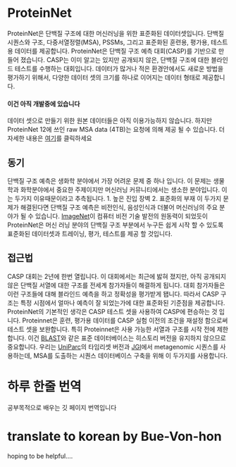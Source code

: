 # ProteinNet

ProteinNet은 단백질 구조에 대한 머신러닝을 위한 표준화된 데이터셋입니다.
단백질 시퀀스와 구조, 다중서열정렬(MSA), PSSMs, 그리고 표준화된 훈련용, 평가용, 테스트용 데이터를 제공합니다.
ProteinNet은 단백질 구조 예측 대회(CASP)를 기반으로 만들어 졌습니다.
CASP는 이미 알고는 있지만 공개되지 않은, 단백질 구조에 대한 블라인드 테스트를 수행하는 대회입니다.
데이터가 많거나 적은 환경안에서도 새로운 방법을 평가하기 위해서, 다양한 데이터 셋의 크기를 하나로 이어지는 데이터 형태로 제공합니다.

#### 이건 아직 개발중에 있습니다

데이터 셋으로 만들기 위한 원본 데이터들은 아직 이용가능하지 않습니다. 하지만 ProteinNet 12에 쓰인 raw MSA data (4TB)는 요청에 의해 제공 될 수 있습니다.
더 자세한 내용은 [여기](https://github.com/aqlaboratory/proteinnet/blob/master/docs/raw_data.md)를 클릭하세요

## 동기

단백질 구조 예측은 생화학 분야에서 가장 어려운 문제 중 하나 입니다. 이 문제는 생물학과 화학분야에서 중요한 주제이지만 머신러닝 커뮤니티에서는 생소한 분야입니다.
이는 두가지 이유때문이라고 추측됩니다. 1. 높은 진입 장벽 2. 표준화의 부재 이 두가지 문제가 해결된다면 단백질 구조 예측은 비전인식, 음성인식과 더불어 머신러닝의 주요 분야가 될 수 있습니다.
[ImageNet](http://www.image-net.org)이 컴퓨터 비전 기술 발전의 원동력이 되었듯이 ProteinNet은 머신 러닝 분야의 단백질 구조 부분에서 누구든 쉽게 시작 할 수 있도록 표준화된 데이터셋과 트레이닝, 평가, 테스트를 제공 할 것입니다.


## 접근법

CASP 대회는 2년에 한번 열립니다. 이 대회에서는 최근에 밣혀 졌지만, 아직 공개되지 않은 단백질 서열에 대한 구조를 전세계 참가자들이 해결하게 됩니다.
대회 참가자들은 이런 구조들에 대해 블라인드 예측을 하고 정확성을 평가받게 됍니다. 따라서 CASP 구조는 특정 시점에서 얼마나 예측이 잘 되었는가에 대한 표준화된 기준점을 제공합니다. ProteinNet의 기본적인 생각은 CASP 테스트 셋을 사용하여 CASP에 편승하는 것 입니다. Proteinnet은 훈련, 평가용 데이터를 CASP 실험 이전의 조건을 재설정 함으로써 테스트 셋을 보완합니다. 특히 Proteinnet은 사용 가능한 서열과 구조를 시작 전에 제한합니다. 이건 [BLAST](https://blast.ncbi.nlm.nih.gov/Blast.cgi)와 같은 표준 데이터베이스는 히스토리 버전을 유지하지 않으므로 중요합니다.
우리는 [UniParc](http://www.uniprot.org/uniparc/)의 타임리셋 버전과 [JGI](https://img.jgi.doe.gov/)에서 metagenomic 시퀀스를 사용하는데, MSA를 도출하는 시퀀스 데이터베이스 구축을 위해 이 두가지를 사용합니다.

# 하루 한줄 번역

공부목적으로 배우는 깃 페이지 번역입니다

# translate to korean by Bue-Von-hon
hoping to be helpful....
